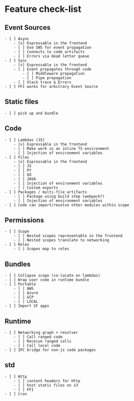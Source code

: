 # Feature check-list

## Event Sources
    - [ ] Async
        - [x] Expressable in the frontend
        - [ ] Use SNS for event propagation
        - [ ] Connects to code artifacts
        - [ ] Errors via dead letter queue
    - [ ] Sync
        - [x] Expressable in the frontend
        - [ ] Event propagates through code
            - [ ] Middleware propagation
            - [ ] Pipe propagation
        - [ ] Stack trace & Errors
    - [ ] FFI works for arbitrary Event Source

## Static files
    - [ ] pick up and bundle

## Code
    - [ ] Lambdas (JS)
        - [x] Expressable in the frontend
        - [ ] Make work in an inline TS environment
        - [ ] Injection of environment variables
    - [ ] Files
        - [x] Expressable in the frontend
        - [ ] JS
        - [ ] PY
        - [ ] GO
        - [ ] JAVA
        - [ ] Injection of environment variables
        - [ ] Custom exports
    - [ ] Packages / multi-file artifacts
        - [ ] Package using build step (webpack?)
        - [ ] Injection of environment variables
    - [ ] Code can import/resolve other modules within scope

## Permissions
    - [ ] Scope
        - [ ] Nested scopes representable in the frontend
        - [ ] Nested scopes translate to networking
    - [ ] Roles
        - [ ] Scopes map to roles

## Bundles
    - [ ] Collapse scope (co-locate on lambdas)
    - [ ] Wrap user code in runtime bundle
    - [ ] Portable
        - [ ] AWS
        - [ ] Azure
        - [ ] GCP
        - [ ] LOCAL
    - [ ] Import SF apps

## Runtime
    - [ ] Networking graph + resolver
        - [ ] Call ranged code
        - [ ] Receive ranged calls
        - [ ] Call local code
    - [ ] IPC bridge for non-js code packages

## std
    - [ ] Http
        - [ ] content headers for Http
        - [ ] host static files on s3
        - [ ] FFI
    - [ ] Cron

